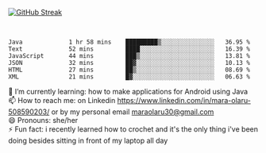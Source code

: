 

 <!--<img align="center" src="https://github-readme-stats.vercel.app/api?username=MaraxD&theme=github_dark&show_icons=true&count_private=true"/>-->
[![GitHub Streak](http://github-readme-streak-stats.herokuapp.com?user=MaraxD&theme=tokyonight_duo&align=center)](https://git.io/streak-stats)
 
 
 <br/>

<!--START_SECTION:waka-->

```text
Java             1 hr 58 mins    █████████▒░░░░░░░░░░░░░░░   36.95 %
Text             52 mins         ████░░░░░░░░░░░░░░░░░░░░░   16.39 %
JavaScript       44 mins         ███▒░░░░░░░░░░░░░░░░░░░░░   13.81 %
JSON             32 mins         ██▓░░░░░░░░░░░░░░░░░░░░░░   10.13 %
HTML             27 mins         ██▒░░░░░░░░░░░░░░░░░░░░░░   08.69 %
XML              21 mins         █▓░░░░░░░░░░░░░░░░░░░░░░░   06.63 %
```

<!--END_SECTION:waka-->
<!--[![willianrod's wakatime stats](https://github-readme-stats.vercel.app/api/wakatime?username=MaraxD)](https://github.com/anuraghazra/github-readme-stats)-->

🌱 I’m currently learning: how to make applications for Android using Java<br/>
📫 How to reach me: on Linkedin https://www.linkedin.com/in/mara-olaru-508590203/ or by my personal email maraolaru30@gmail.com <br/>
😄 Pronouns: she/her <br/>
⚡ Fun fact: i recently learned how to crochet and it's the only thing i've been doing besides sitting in front of my laptop all day <br/>
 
